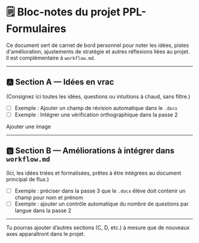 
# 🗒️ Bloc-notes du projet PPL-Formulaires

Ce document sert de carnet de bord personnel pour noter les idées, pistes d'amélioration, ajustements de stratégie et autres réflexions liées au projet. Il est complémentaire à `workflow.md`.

---

## 🅰️ Section A — Idées en vrac

(Consignez ici toutes les idées, questions ou intuitions à chaud, sans filtre.)

- [ ] Exemple : Ajouter un champ de révision automatique dans le `.docx`
- [ ] Exemple : Intégrer une vérification orthographique dans la passe 2

Ajouter une image 

---

## 🅱️ Section B — Améliorations à intégrer dans `workflow.md`

(Ici, les idées triées et formalisées, prêtes à être intégrées au document principal de flux.)

- [ ] Exemple : préciser dans la passe 3 que le `.docx` élève doit contenir un champ pour nom et prénom
- [ ] Exemple : ajouter un contrôle automatique du nombre de questions par langue dans la passe 2

---

Tu pourras ajouter d’autres sections (C, D, etc.) à mesure que de nouveaux axes apparaîtront dans le projet.
